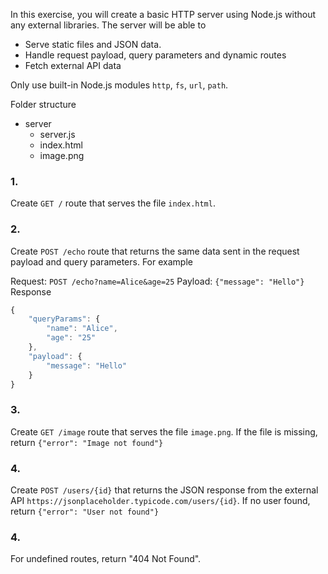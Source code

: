 In this exercise, you will create a basic HTTP server using Node.js without any external libraries. The server will be able to

- Serve static files and JSON data.
- Handle request payload, query parameters and dynamic routes
- Fetch external API data

Only use built-in Node.js modules `http`, `fs`, `url`, `path`.

Folder structure

- server
  - server.js
  - index.html
  - image.png

### 1.

Create `GET /` route that serves the file `index.html`.

### 2.

Create `POST /echo` route that returns the same data sent in the request payload and query parameters. For example

Request: `POST /echo?name=Alice&age=25`
Payload: `{"message": "Hello"}`
Response

```js
{
    "queryParams": {
        "name": "Alice",
        "age": "25"
    },
    "payload": {
        "message": "Hello"
    }
}
```

### 3.

Create `GET /image` route that serves the file `image.png`. If the file is missing, return `{"error": "Image not found"}`

### 4.

Create `POST /users/{id}` that returns the JSON response from the external API `https://jsonplaceholder.typicode.com/users/{id}`. If no user found, return `{"error": "User not found"}`

### 4.

For undefined routes, return "404 Not Found".
